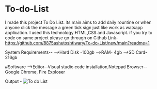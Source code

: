 # To-do-List
I made this project To Do List. Its main aims to add daily rountine or when anyone click the message a green tick  sign just like work as watsapp application. 
I used this technology HTML,CSS and Javascript.
if you try to code on same project please go through on Github Link- https://github.com/8875ashutoshtiwary/To-do-List/new/main?readme=1

System Requirements-- -->Hard Disk -100gb -->RAM- 4gb -->SD Card- 216gb

#Software -->Editor--Visual studio code installation,Notepad 
Browser--Google Chrome, Fire Exploser


Output -
![To do List](https://user-images.githubusercontent.com/108295187/192114525-372d88c8-96bd-4f70-a954-30353ad879bc.png)

